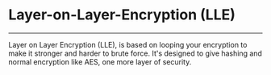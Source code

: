 # Layer-on-Layer-Encryption (LLE)
---
Layer on Layer Encryption (LLE), is based on looping your encryption to make it stronger and harder to brute force. It's designed to give hashing and normal encryption like AES, one more layer of security. 
